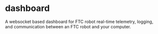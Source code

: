 # dashboard

A websocket based dashboard for FTC robot real-time telemetry, logging, and communication between an FTC robot and your computer.
